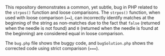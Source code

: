 This repository demonstrates a common, yet subtle, bug in PHP related to the `strpos()` function and loose comparisons. The `strpos()` function, when used with loose comparison (`==`), can incorrectly identify matches at the beginning of the string as non-matches due to the fact that `false` (returned when the needle is not found) and `0` (returned when the needle is found at the beginning) are considered equal in loose comparison.

The `bug.php` file shows the buggy code, and `bugSolution.php` shows the corrected code using strict comparison (`===`).